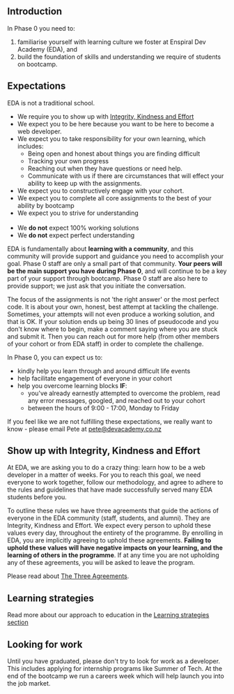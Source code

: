 ## Introduction

In Phase 0 you need to:  
1. familiarise yourself with learning culture we foster at Enspiral Dev Academy (EDA), and  
2. build the foundation of skills and understanding we require of students on bootcamp. 

## Expectations
EDA is not a traditional school. 
- We require you to show up with [Integrity, Kindness and Effort](https://github.com/dev-academy-programme/orientation/blob/master/1-expectations/README.md#show-up-with-integrity-kindness-and-effort)
- We expect you to be here because you want to be here to become a web developer. 
- We expect you to take responsibility for your own learning, which includes:
  - Being open and honest about things you are finding difficult
  - Tracking your own progress
  - Reaching out when they have questions or need help. 
  - Communicate with us if there are circumstances that will effect your ability to keep up with the assignments.
- We expect you to constructively engage with your cohort.
- We expect you to complete all core assignments to the best of your ability by bootcamp
- We expect you to strive for understanding
<br><br>
- We **do not** expect 100% working solutions
- We **do not** expect perfect understanding

EDA is fundamentally about **learning with a community**, and this community will provide support and guidance you need to accomplish your goal. Phase 0 staff are only a small part of that community. **Your peers will be the main support you have during Phase 0**, and will continue to be a key part of your support through bootcamp. Phase 0 staff are also here to provide support; we just ask that you initiate the conversation.

The focus of the assignments is not 'the right answer' or the most perfect code. It is about your own, honest, best attempt at tackling the challenge. Sometimes, your attempts will not even produce a working solution, and that is OK. If your solution ends up being 30 lines of pseudocode and you don't know where to begin, make a comment saying where you are stuck and submit it. Then you can reach out for more help (from other members of your cohort or from EDA staff) in order to complete the challenge.

In Phase 0, you can expect us to:
- kindly help you learn through and around difficult life events
- help facilitate engagement of everyone in your cohort
- help you overcome learning blocks **IF**:
  - you've already earnestly attempted to overcome the problem, read any error messages, googled, and reached out to your cohort
  - between the hours of 9:00 - 17:00, Monday to Friday

If you feel like we are not fulfilling these expectations, we really want to know - please email Pete at [pete@devacademy.co.nz](mailto:pete@devacademy.co.nz)

## Show up with Integrity, Kindness and Effort

At EDA, we are asking you to do a crazy thing: learn how to be a web developer in a matter of weeks. For you to reach this goal, we need everyone to work together, follow our methodology, and agree to adhere to the rules and guidelines that have made successfully served many EDA students before you.

To outline these rules we have three agreements that guide the actions of everyone in the EDA community (staff, students, and alumni). They are Integrity, Kindness and Effort. We expect every person to uphold these values every day, throughout the entirety of the programme. By enrolling in EDA, you are implicitly agreeing to uphold these agreements. **Failing to uphold these values will have negative impacts on your learning, and the learning of others in the programme**. If at any time you are not upholding any of these agreements, you will be asked to leave the program. 

Please read about [The Three Agreements](/9-information/three-agreements).

## Learning strategies
Read more about our approach to education in the [Learning strategies section ](/9-information/learning-strategies)


## Looking for work

Until you have graduated, please don't try to look for work as a developer. This includes applying for internship programs like Summer of Tech. At the end of the bootcamp we run a careers week which will help launch you into the job market.
